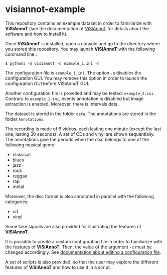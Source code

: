 # visiannot-example

This repository contains an example dataset in order to familiarize with **ViSiAnnoT** (see the documentation of [ViSiAnnoT](https://visiannot.readthedocs.io/en/latest/index.html) for details about the software and how to install it).

Once **ViSiAnnoT** is installed, open a console and go to the directory where you stored this repository. You may launch **ViSiAnnoT** with the following command line::

    $ python3 -m visiannot -c example_1.ini -n

The configuration file is ``example_1.ini``. The option ``-n`` disables the configuration GUI. You may remove this option in order to launch the configuration GUI before ViSiAnnoT GUI.

Another configuration file is provided and may be tested: ``example_2.ini``. Contrary to ``example_1.ini``, events annotation is disabled but image extraction is enabled. Moreover, there is intervals data.

The dataset is stored in the folder ``data``. The annotations are stored in the folder ``Annotations``.

The recording is made of 6 videos, each lasting one minute (except the last one, lasting 30 seconds). A set of CDs and vinyl are shown sequentially. The annotations give the periods when the disc belongs to one of the following musical genre:

- classical
- blues
- jazz
- rock
- reggae
- rap
- metal

Moreover, the disc format is also annotated in parallel with the following categories:

- cd
- vinyl

Some fake signals are also provided for illustrating the features of **ViSiAnnoT**.

It is possible to create a custom configuration file in order to familiarize with the features of **ViSiAnnoT**. Then, the value of the argument ``-c`` must be changed accordingly. See [documentation about editing a configuration file](https://visiannot.readthedocs.io/en/latest/userguide-configuration.html#editing-a-configuration-file).

A set of scripts is also provided, so that the user may explore the different features of **ViSiAnnoT** and how to use it in a script.